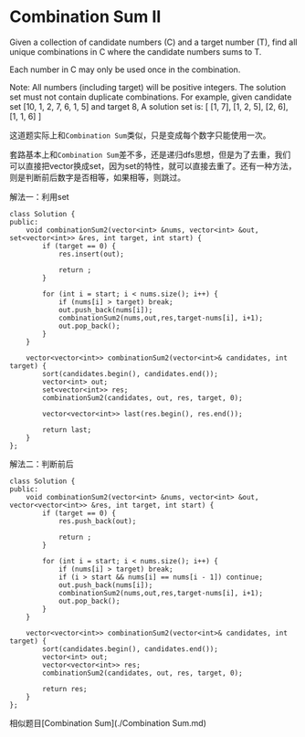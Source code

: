 Combination Sum II
===================

Given a collection of candidate numbers (C) and a target number (T), find all unique combinations in C where the candidate numbers sums to T.

Each number in C may only be used once in the combination.

Note:
All numbers (including target) will be positive integers.
The solution set must not contain duplicate combinations.
For example, given candidate set [10, 1, 2, 7, 6, 1, 5] and target 8,
A solution set is:
[
  [1, 7],
  [1, 2, 5],
  [2, 6],
  [1, 1, 6]
]

这道题实际上和`Combination Sum`类似，只是变成每个数字只能使用一次。

套路基本上和`Combination Sum`差不多，还是递归dfs思想，但是为了去重，我们可以直接把vector换成set，因为set的特性，就可以直接去重了。还有一种方法，则是判断前后数字是否相等，如果相等，则跳过。

解法一：利用set
```
class Solution {
public:
    void combinationSum2(vector<int> &nums, vector<int> &out, set<vector<int>> &res, int target, int start) {
        if (target == 0) {
            res.insert(out);

            return ;
        }

        for (int i = start; i < nums.size(); i++) {
            if (nums[i] > target) break;
            out.push_back(nums[i]);
            combinationSum2(nums,out,res,target-nums[i], i+1);
            out.pop_back();
        }
    }

    vector<vector<int>> combinationSum2(vector<int>& candidates, int target) {
        sort(candidates.begin(), candidates.end());
        vector<int> out;
        set<vector<int>> res;
        combinationSum2(candidates, out, res, target, 0);

        vector<vector<int>> last(res.begin(), res.end());

        return last;
    }
};
```

解法二：判断前后
```
class Solution {
public:
    void combinationSum2(vector<int> &nums, vector<int> &out, vector<vector<int>> &res, int target, int start) {
        if (target == 0) {
            res.push_back(out);

            return ;
        }

        for (int i = start; i < nums.size(); i++) {
            if (nums[i] > target) break;
            if (i > start && nums[i] == nums[i - 1]) continue;
            out.push_back(nums[i]);
            combinationSum2(nums,out,res,target-nums[i], i+1);
            out.pop_back();
        }
    }

    vector<vector<int>> combinationSum2(vector<int>& candidates, int target) {
        sort(candidates.begin(), candidates.end());
        vector<int> out;
        vector<vector<int>> res;
        combinationSum2(candidates, out, res, target, 0);

        return res;
    }
};
```

相似题目[Combination Sum](./Combination Sum.md)
